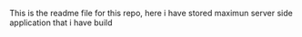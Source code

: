 This is the readme file for this repo, here i have stored maximun server side application that i have build
